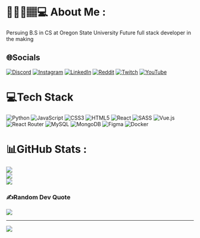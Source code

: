 #  👨🏾‍💻🏽‍💻  About Me :
Persuing B.S in CS at Oregon State University
Future full stack developer in the making


## 🌐Socials
[![Discord](https://img.shields.io/badge/Discord-%237289DA.svg?logo=discord&logoColor=white)](htttps://discord.gg/LjeNuiN#0001) [![Instagram](https://img.shields.io/badge/Instagram-%23E4405F.svg?logo=Instagram&logoColor=white)](https://instagram.com/LjeNuiN) [![LinkedIn](https://img.shields.io/badge/LinkedIn-%230077B5.svg?logo=linkedin&logoColor=white)](https://linkedin.com/in/https://www.linkedin.com/in/ljenuin/) [![Reddit](https://img.shields.io/badge/Reddit-%23FF4500.svg?logo=Reddit&logoColor=white)](https://reddit.com/user/LjeNuiN) [![Twitch](https://img.shields.io/badge/Twitch-%239146FF.svg?logo=Twitch&logoColor=white)](https://twitch.tv/LjeNuiN) [![YouTube](https://img.shields.io/badge/YouTube-%23FF0000.svg?logo=YouTube&logoColor=white)](https://youtube.com/c/LjeNuiN) 

# 💻Tech Stack
![Python](https://img.shields.io/badge/python-3670A0?style=plastic&logo=python&logoColor=ffdd54) ![JavaScript](https://img.shields.io/badge/javascript-%23323330.svg?style=plastic&logo=javascript&logoColor=%23F7DF1E) ![CSS3](https://img.shields.io/badge/css3-%231572B6.svg?style=plastic&logo=css3&logoColor=white) ![HTML5](https://img.shields.io/badge/html5-%23E34F26.svg?style=plastic&logo=html5&logoColor=white) ![React](https://img.shields.io/badge/react-%2320232a.svg?style=plastic&logo=react&logoColor=%2361DAFB) ![SASS](https://img.shields.io/badge/SASS-hotpink.svg?style=plastic&logo=SASS&logoColor=white) ![Vue.js](https://img.shields.io/badge/vuejs-%2335495e.svg?style=plastic&logo=vuedotjs&logoColor=%234FC08D) ![React Router](https://img.shields.io/badge/React_Router-CA4245?style=plastic&logo=react-router&logoColor=white) ![MySQL](https://img.shields.io/badge/mysql-%2300f.svg?style=plastic&logo=mysql&logoColor=white) ![MongoDB](https://img.shields.io/badge/MongoDB-%234ea94b.svg?style=plastic&logo=mongodb&logoColor=white) 	![Figma](https://img.shields.io/badge/figma-%23F24E1E.svg?style=plastic&logo=figma&logoColor=white) ![Docker](https://img.shields.io/badge/docker-%230db7ed.svg?style=plastic&logo=docker&logoColor=white)
# 📊GitHub Stats :
![](https://github-readme-stats.vercel.app/api?username=ljenuin&theme=vue-dark&hide_border=true&include_all_commits=true&count_private=true)<br/>
![](https://github-readme-streak-stats.herokuapp.com/?user=ljenuin&theme=vue-dark&hide_border=true)<br/>
![](https://github-readme-stats.vercel.app/api/top-langs/?username=ljenuin&theme=vue-dark&hide_border=true&include_all_commits=true&count_private=true&layout=compact)

### ✍️Random Dev Quote
![](https://quotes-github-readme.vercel.app/api?type=horizontal&theme=radical)

---
[![](https://visitcount.itsvg.in/api?id=ljenuin&icon=0&color=3)](https://visitcount.itsvg.in)
